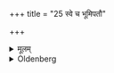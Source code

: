 +++
title = "25 स्वे च भूमिपतौ"

+++

<details><summary>मूलम्</summary>

स्वे च भूमिपतौ २५
</details>

<details><summary>Oldenberg</summary>

25. Or the sovereign of his country;
</details>

